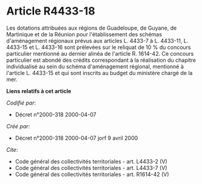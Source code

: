 # Article R4433-18

Les dotations attribuées aux régions de Guadeloupe, de Guyane, de Martinique et de la Réunion pour l'établissement des
schémas d'aménagement régionaux prévus aux articles L. 4433-7 à L. 4433-11, L. 4433-15 et L. 4433-16 sont prélevées sur le
reliquat de 10 % du concours particulier mentionné au dernier alinéa de l'article R. 1614-42. Ce concours particulier est
abondé des crédits correspondant à la réalisation du chapitre individualisé au sein du schéma d'aménagement régional,
mentionné à l'article L. 4433-15 et qui sont inscrits au budget du ministère chargé de la mer.

**Liens relatifs à cet article**

_Codifié par_:

  - Décret n°2000-318 2000-04-07

_Créé par_:

  - Décret n°2000-318 2000-04-07 jorf 9 avril 2000

_Cite_:

  - Code général des collectivités territoriales - art. L4433-2 (V)
  - Code général des collectivités territoriales - art. L4433-7 (V)
  - Code général des collectivités territoriales - art. R1614-42 (V)
